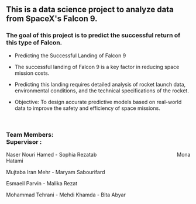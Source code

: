 ## This is a data science project to analyze data from SpaceX's Falcon 9. 
### The goal of this project is to predict the successful return of this type of Falcon.

- Predicting the Successful Landing of Falcon 9


- The successful landing of Falcon 9 is a key factor in reducing space mission costs.

- Predicting this landing requires detailed analysis of rocket launch data, environmental conditions, and the technical specifications of the rocket.

- Objective: To design accurate predictive models based on real-world data to improve the safety and efficiency of space missions.

</br>

### Team Members:          &emsp; &emsp; &emsp; &emsp; &emsp; &emsp; &emsp; &emsp;  &emsp; &emsp; &emsp; &emsp;  &emsp; &emsp;   Supervisor :  

Naser Nouri Hamed - Sophia Rezatab   &emsp; &emsp; &emsp; &emsp; &emsp; &emsp; &emsp; &emsp;  &emsp; &emsp; &emsp; &emsp;   Mona Hatami

Mujtaba Iran Mehr - Maryam Sabourifard

Esmaeil Parvin - Malika Rezat

Mohammad Tehrani - Mehdi Khamda - Bita Abyar

